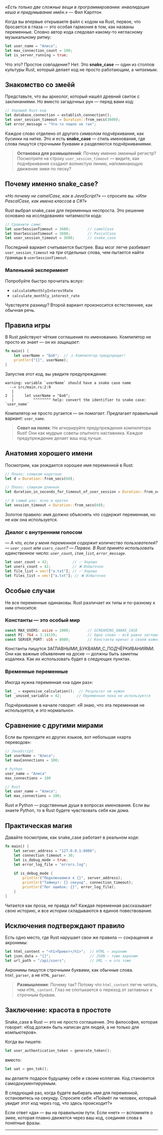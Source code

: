 *«Есть только две сложные вещи в программировании: инвалидация кеша и придумывание имён.»* — Фил Карлтон

Когда вы впервые открываете файл с кодом на Rust, первое, что бросается в глаза — это особая гармония в том, как названы переменные. Словно автор кода следовал какому-то негласному музыкальному ритму:

```rust
let user_name = "Алиса";
let max_connection_count = 100;
let is_server_running = true;
```

Что это? Простое совпадение? Нет. Это **snake_case** — один из столпов культуры Rust, который делает код не просто работающим, а *читаемым*.

## Знакомство со змеёй

Представьте, что вы археолог, который нашёл древний свиток с заклинаниями. Но вместо загадочных рун — перед вами код:

```rust
// Хороший Rust-код
let database_connection = establish_connection();
let user_session_timeout = Duration::from_secs(3600);
let error_message = "Что-то пошло не так";
```

Каждое слово отделено от другого символом подчёркивания, как бусинки на нитке. Это и есть **snake_case** — стиль именования, где слова пишутся строчными буквами и разделяются подчёркиваниями.

> **Остановка для размышлений**: Почему именно *змеиный* регистр? Посмотрите на строку `user_session_timeout` — видите, как подчёркивания создают волнистую линию, напоминающую движение змеи по песку?

## Почему именно snake_case?

*«Но почему не camelCase, как в JavaScript?»* — спросите вы. *«Или PascalCase, как имена классов в C#?»*

Rust выбрал snake_case для переменных неспроста. Это решение основано на исследованиях читаемости кода:

```rust
// Сравните сами:
let userSessionTimeout = 3600;        // camelCase
let UserSessionTimeout = 3600;        // PascalCase  
let user_session_timeout = 3600;      // snake_case
```

Последний вариант считывается быстрее. Ваш мозг легче разбивает `user_session_timeout` на три отдельных слова, чем пытается найти границы в `userSessionTimeout`.

### Маленький эксперимент

Попробуйте быстро прочитать вслух:
- `calculateMonthlyInterestRate`
- `calculate_monthly_interest_rate`

Чувствуете разницу? Второй вариант произносится естественнее, как обычная речь.

## Правила игры

В Rust действуют чёткие соглашения по именованию. Компилятор не просто их знает — он их *защищает*:

```rust
fn main() {
    let userName = "Боб";  // ⚠️ Компилятор предупредит!
    println!("{}", userName);
}
```

Запустив этот код, вы увидите предупреждение:
```
warning: variable `userName` should have a snake case name
  --> src/main.rs:2:9
   |
2  |     let userName = "Боб";
   |         ^^^^^^^^ help: convert the identifier to snake case: `user_name`
```

Компилятор не просто ругается — он *помогает*. Предлагает правильный вариант: `user_name`.

> **Совет на полях**: Не игнорируйте предупреждения компилятора Rust! Они как мудрые советы опытного наставника. Каждое предупреждение делает ваш код лучше.

## Анатомия хорошего имени

Посмотрим, как рождается хорошее имя переменной в Rust:

```rust
// Плохо: слишком короткое
let d = Duration::from_secs(60);

// Плохо: слишком длинное  
let duration_in_seconds_for_timeout_of_user_session = Duration::from_secs(60);

// В самый раз: ясно и кратко
let session_timeout = Duration::from_secs(60);
```

Золотое правило: имя должно объяснять *что* содержит переменная, но не *как* она используется.

### Диалог с внутренним голосом

*— А что, если у меня переменная содержит количество пользователей?*
*— `user_count` или `users_count`?*
*— Первое. В Rust принято использовать единственное число: `user_count`, `item_list`, `error_message`.*

```rust
let user_count = 42;           // ✅ Хорошо
let users_count = 42;          // ❌ Избыточно  
let file_list = vec!["a.txt"]; // ✅ Хорошо
let files_list = vec!["a.txt"]; // ❌ Избыточно
```

## Особые случаи

Не все переменные одинаковы. Rust различает их типы и по-разному к ним относится:

### Константы — это особый мир

```rust
const MAX_USERS: usize = 1000;        // SCREAMING_SNAKE_CASE
const PI: f64 = 3.14159;              // Одно слово — всё равно заглавными
const SERVER_PORT: u16 = 8080;        // Константы кричат о своей важности
```

Константы пишутся ЗАГЛАВНЫМИ_БУКВАМИ_С_ПОДЧЁРКИВАНИЯМИ. Они как важные объявления на доске — должны быть заметны издалека.
Как их использовать будет в следующих пунктах.

### Временные переменные

Иногда нужна переменная «на один раз»:

```rust
let _ = expensive_calculation();  // Результат не нужен
let _unused_variable = 42;       // Переменная пока не используется
```

Подчёркивание в начале говорит: «Я знаю, что эта переменная не используется, и это нормально».

## Сравнение с другими мирами

Если вы приходите из других языков, вот небольшая «карта переводов»:

```javascript
// JavaScript
let userName = "Алиса";
let maxConnections = 100;
```

```python
# Python  
user_name = "Алиса"
max_connections = 100
```

```rust
// Rust
let user_name = "Алиса";
let max_connections = 100;
```

Rust и Python — родственные души в вопросах именования. Если вы знаете Python, то в Rust будете чувствовать себя как дома.

## Практическая магия

Давайте посмотрим, как snake_case работает в реальном коде:

```rust
fn main() {
    let server_address = "127.0.0.1:8080";
    let connection_timeout = 30;
    let is_debug_mode = true;
    let error_log_file = "errors.log";
    
    if is_debug_mode {
        println!("Подключаемся к {}", server_address);
        println!("Таймаут: {} секунд", connection_timeout);
        println!("Лог ошибок: {}", error_log_file);
    }
}
```

Читается как проза, не правда ли? Каждая переменная рассказывает свою историю, и все истории складываются в единое повествование.

## Исключения подтверждают правило

Есть одно место, где Rust нарушает свои же правила — сокращения и акронимы:

```rust
let html_content = "<h1>Привет</h1>";  // HTML — акроним
let json_data = "{}";                  // JSON — тоже акроним
let url_path = "/api/users";           // URL — и это тоже
```

Акронимы пишутся строчными буквами, как обычные слова. `html_parser`, а не `HTML_parser`.

> **Размышление**: Почему так? Потому что `html_content` легче читать, чем `HTML_content`. Глаз не спотыкается о переход от заглавных к строчным буквам.

## Заключение: красота в простоте

Snake_case в Rust — это не просто соглашение. Это философия, которая говорит: «Код должен быть написан для людей, а не только для компьютеров».

Когда вы пишете:
```rust
let user_authentication_token = generate_token();
```

вместо:
```rust  
let uat = gen_tok();
```

вы делаете подарок будущему себе и своим коллегам. Код становится самодокументируемым.

В следующий раз, когда будете выбирать имя для переменной, остановитесь на секунду. Спросите себя: «Поймёт ли человек, который увидит этот код через год, что здесь происходит?»

Если ответ «да» — вы на правильном пути. Если «нет» — вспомните о змее, которая плавно движется через ваш код, соединяя слова в понятные фразы.

---